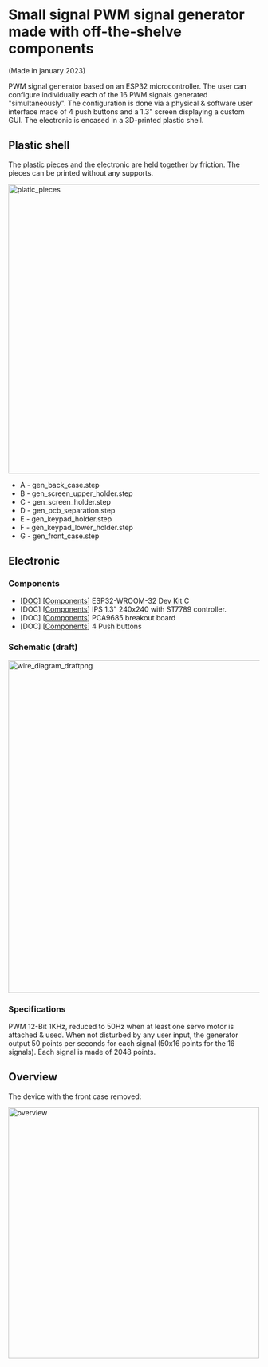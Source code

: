 # Small signal PWM signal generator made with off-the-shelve components
(Made in january 2023)

PWM signal generator based on an ESP32 microcontroller. The user can configure individually each of the 16 PWM signals generated "simultaneously". The configuration is done via a physical & software user interface made of 4 push buttons and a 1.3" screen displaying a custom GUI. The electronic is encased in a 3D-printed plastic shell.

## Plastic shell
The plastic pieces and the electronic are held together by friction. The pieces can be printed without any supports. 

<img width="580" alt="platic_pieces" src="https://github.com/ldelzott/Tiny-Signal-Generator/assets/78430576/bea9b5c6-d97d-49ed-926f-a97dd501240a">

* A - gen_back_case.step
* B - gen_screen_upper_holder.step
* C - gen_screen_holder.step
* D - gen_pcb_separation.step
* E - gen_keypad_holder.step
* F - gen_keypad_lower_holder.step
* G - gen_front_case.step

## Electronic 
### Components
* [[DOC](https://docs.espressif.com/projects/esp-idf/en/latest/esp32/hw-reference/esp32/get-started-devkitc.html)] [[Components](https://www.amazon.fr/gp/aw/d/B071P98VTG/?_encoding=UTF8&pd_rd_plhdr=t&aaxitk=8e1f3af7f2845abe382908f56344a9c3&hsa_cr_id=8057106160402&qid=1697656878&sr=1-2-e0fa1fdd-d857-4087-adda-5bd576b25987&ref_=sbx_be_s_sparkle_mcd_asin_1_img&pd_rd_w=RCBxp&content-id=amzn1.sym.fcb06097-6196-4e78-932c-0f6f89d56105%3Aamzn1.sym.fcb06097-6196-4e78-932c-0f6f89d56105&pf_rd_p=fcb06097-6196-4e78-932c-0f6f89d56105&pf_rd_r=A83J5SPJ377MESW0R9X4&pd_rd_wg=WdU1S&pd_rd_r=5c876913-b23a-4dba-9102-64890ab3dd3e&th=1)] ESP32-WROOM-32 Dev Kit C
* [DOC] [[Components](https://www.amazon.fr/daffichage-polychrome-cristaux-liquides-dentraînement/dp/B07QGQ1SR2/ref=sr_1_6?keywords=IPS+1.3"+240x240+with+ST7789&qid=1697656905&sr=8-6)] IPS 1.3" 240x240 with ST7789 controller.
* [DOC] [[Components](https://www.amazon.fr/ARCELI-Interface-IIC-Blindage-Raspberry/dp/B07RG9ZTMD/ref=sr_1_5?__mk_fr_FR=ÅMÅŽÕÑ&crid=3J0AZ9PUXPUG1&keywords=PCA9685+breakout+board&qid=1697656927&sprefix=pca9685+breakout+board%2Caps%2C59&sr=8-5)] PCA9685 breakout board
* [DOC] [[Components](https://www.amazon.fr/ARCELI-Interface-IIC-Blindage-Raspberry/dp/B07RG9ZTMD/ref=sr_1_5?__mk_fr_FR=ÅMÅŽÕÑ&crid=3J0AZ9PUXPUG1&keywords=PCA9685+breakout+board&qid=1697656927&sprefix=pca9685+breakout+board%2Caps%2C59&sr=8-5)] 4 Push buttons


### Schematic (draft)
<img width="666" alt="wire_diagram_draftpng" src="https://github.com/ldelzott/Tiny-Signal-Generator/assets/78430576/cd7d5477-0c07-418e-bb92-7158924d5ae4">

### Specifications
PWM 12-Bit 1KHz, reduced to 50Hz when at least one servo motor is attached & used.
When not disturbed by any user input, the generator output 50 points per seconds for each signal (50x16 points for the 16 signals). Each signal is made of 2048 points.   
## Overview
The device with the front case removed:

<img width="503" alt="overview" src="https://github.com/ldelzott/Tiny-Signal-Generator/assets/78430576/9f161fbf-1abd-46df-8340-5e2623ad2902">




